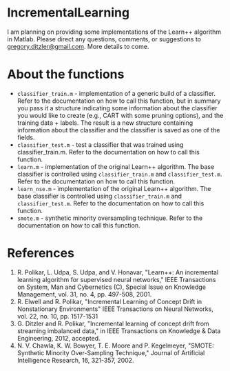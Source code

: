 IncrementalLearning
===================

I am planning on providing some implementations of the Learn++ algorithm in Matlab. Please direct any questions, comments, or suggestions to <gregory.ditzler@gmail.com>. More details to come.



About the functions 
===================
* `classifier_train.m` - implementation of a generic build of a classifier. Refer to the documentation on how to call this function, but in summary you pass it a structure indicating some information about the classifier you would like to create (e.g., CART with some pruning options), and the training data + labels. The result is a new structure containing information about the classifier and the classifier is saved as one of the fields. 
* `classifier_test.m` - test a classifier that was trained using classifier_train.m. Refer to the documentation on how to call this function.
* `learn.m` - implementation of the original Learn++ algorithm. The base classifier is controlled using `classifier_train.m` and `classifier_test.m`. Refer to the documentation on how to call this function.
* `learn_nse.m` - implementation of the original Learn++ algorithm. The base classifier is controlled using `classifier_train.m` and `classifier_test.m`. Refer to the documentation on how to call this function.
* `smote.m` - synthetic minority oversampling technique. Refer to the documentation on how to call this function.


References 
===================
1. R. Polikar, L. Udpa, S. Udpa, and V. Honavar, "Learn++: An incremental learning algorithm for supervised neural networks," IEEE Transactions on System, Man and Cybernetics (C), Special Issue on Knowledge Management, vol. 31, no. 4, pp. 497-508, 2001.
2. R. Elwell and R. Polikar, "Incremental Learning of Concept Drift in Nonstationary Environments" IEEE Transactions on Neural Networks, vol. 22, no. 10, pp. 1517-1531
3. G. Ditzler and R. Polikar, "Incremental learning of concept drift from streaming imbalanced data," in IEEE Transactions on Knowledge & Data Engineering, 2012, accepted.
4. N. V. Chawla, K. W. Bowyer, T. E. Moore and P. Kegelmeyer, "SMOTE: Synthetic Minority Over-Sampling Technique," Journal of Artificial Intelligence Research, 16, 321-357, 2002.

